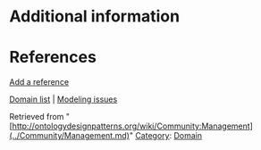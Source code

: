 #  Additional information


#  References


[Add a reference](index.php@title=Odp%253AAdd_reference&subject=../Community/Management.md "http://ontologydesignpatterns.org/wiki/index.php?title=Odp:Add_reference&subject=Community%3AManagement")


  




[Domain list](../Community/Domain.md "Community:Domain") | [Modeling issues](../Community/Main.md "Community:Main")


Retrieved from "[http://ontologydesignpatterns.org/wiki/Community:Management](../Community/Management.md)"
 [Category](http://ontologydesignpatterns.org/wiki/Special:Categories "Special:Categories"): [Domain](../Category/Domain.md "Category:Domain")